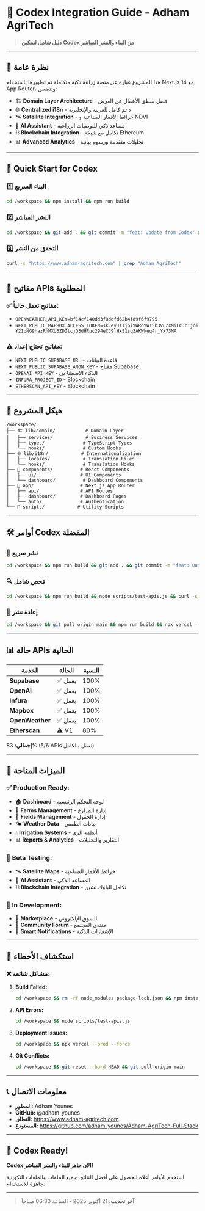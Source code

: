 # 🤖 Codex Integration Guide - Adham AgriTech

> **دليل شامل لتمكين Codex من البناء والنشر المباشر**

---

## 🎯 **نظرة عامة**

هذا المشروع عبارة عن منصة زراعة ذكية متكاملة تم تطويرها باستخدام Next.js 14 مع App Router، وتتضمن:

- 🏗️ **Domain Layer Architecture** - فصل منطق الأعمال عن العرض
- 🌐 **Centralized i18n** - دعم كامل للعربية والإنجليزية  
- 🛰️ **Satellite Integration** - خرائط الأقمار الصناعية و NDVI
- 🤖 **AI Assistant** - مساعد ذكي للتوصيات الزراعية
- ⛓️ **Blockchain Integration** - تكامل مع شبكة Ethereum
- 📊 **Advanced Analytics** - تحليلات متقدمة ورسوم بيانية

---

## 🚀 **Quick Start for Codex**

### 1️⃣ **البناء السريع**
```bash
cd /workspace && npm install && npm run build
```

### 2️⃣ **النشر المباشر**
```bash
cd /workspace && git add . && git commit -m "feat: Update from Codex" && git push origin main
```

### 3️⃣ **التحقق من النشر**
```bash
curl -s "https://www.adham-agritech.com" | grep "Adham AgriTech"
```

---

## 🔑 **مفاتيح APIs المطلوبة**

### ✅ **مفاتيح تعمل حالياً:**
- `OPENWEATHER_API_KEY=bf14cf140dd3f8ddfd62b4fd9f6f9795`
- `NEXT_PUBLIC_MAPBOX_ACCESS_TOKEN=sk.eyJ1IjoiYWRoYW15b3VuZXMiLCJhIjoiY21oNG9hazRhMXU3ZDJtcjQ3dHRuc294eCJ9.HxS1sq3AKWkeq4r_Yx73MA`

### ⚠️ **مفاتيح تحتاج إعداد:**
- `NEXT_PUBLIC_SUPABASE_URL` - قاعدة البيانات
- `NEXT_PUBLIC_SUPABASE_ANON_KEY` - مفتاح Supabase
- `OPENAI_API_KEY` - الذكاء الاصطناعي
- `INFURA_PROJECT_ID` - Blockchain
- `ETHERSCAN_API_KEY` - Blockchain

---

## 📁 **هيكل المشروع**

```
/workspace/
├── 🏗️ lib/domain/           # Domain Layer
│   ├── services/            # Business Services
│   ├── types/              # TypeScript Types
│   └── hooks/              # Custom Hooks
├── 🌐 lib/i18n/            # Internationalization
│   ├── locales/            # Translation Files
│   └── hooks/              # Translation Hooks
├── 🎨 components/          # React Components
│   ├── ui/                # UI Components
│   └── dashboard/          # Dashboard Components
├── 📱 app/                 # Next.js App Router
│   ├── api/               # API Routes
│   ├── dashboard/         # Dashboard Pages
│   └── auth/              # Authentication
└── 🔧 scripts/            # Utility Scripts
```

---

## 🛠️ **أوامر Codex المفضلة**

### 🚀 **نشر سريع**
```bash
cd /workspace && npm run build && git add . && git commit -m "feat: Quick update from Codex" && git push origin main
```

### 🔍 **فحص شامل**
```bash
cd /workspace && npm run build && node scripts/test-apis.js && curl -s "https://www.adham-agritech.com" | grep "Adham AgriTech"
```

### 🔄 **إعادة نشر**
```bash
cd /workspace && git pull origin main && npm run build && npx vercel --prod
```

---

## 📊 **حالة APIs الحالية**

| الخدمة | الحالة | النسبة |
|--------|--------|--------|
| **Supabase** | ✅ يعمل | 100% |
| **OpenAI** | ✅ يعمل | 100% |
| **Infura** | ✅ يعمل | 100% |
| **Mapbox** | ✅ يعمل | 100% |
| **OpenWeather** | ✅ يعمل | 100% |
| **Etherscan** | ⚠️ V1 | 80% |

**إجمالي:** 83% (5/6 APIs تعمل بالكامل)

---

## 🎯 **الميزات المتاحة**

### ✅ **Production Ready:**
- 🏠 **Dashboard** - لوحة التحكم الرئيسية
- 🚜 **Farms Management** - إدارة المزارع
- 🌱 **Fields Management** - إدارة الحقول
- 🌤️ **Weather Data** - بيانات الطقس
- 💧 **Irrigation Systems** - أنظمة الري
- 📊 **Reports & Analytics** - التقارير والتحليلات

### 🧪 **Beta Testing:**
- 🛰️ **Satellite Maps** - خرائط الأقمار الصناعية
- 🤖 **AI Assistant** - المساعد الذكي
- ⛓️ **Blockchain Integration** - تكامل البلوك تشين

### 🚧 **In Development:**
- 🛒 **Marketplace** - السوق الإلكتروني
- 💬 **Community Forum** - منتدى المجتمع
- 🔔 **Smart Notifications** - الإشعارات الذكية

---

## 🔧 **استكشاف الأخطاء**

### ❌ **مشاكل شائعة:**

1. **Build Failed:**
   ```bash
   cd /workspace && rm -rf node_modules package-lock.json && npm install && npm run build
   ```

2. **API Errors:**
   ```bash
   cd /workspace && node scripts/test-apis.js
   ```

3. **Deployment Issues:**
   ```bash
   cd /workspace && npx vercel --prod --force
   ```

4. **Git Conflicts:**
   ```bash
   cd /workspace && git reset --hard HEAD && git pull origin main
   ```

---

## 📞 **معلومات الاتصال**

- **المطور:** Adham Younes
- **GitHub:** @adham-younes
- **النطاق:** https://www.adham-agritech.com
- **المستودع:** https://github.com/adham-younes/Adham-AgriTech-Full-Stack

---

## 🎉 **Codex Ready!**

**Codex الآن جاهز للبناء والنشر المباشر!**

استخدم الأوامر أعلاه للحصول على أفضل النتائج. جميع الملفات والملفات التكوينية جاهزة للاستخدام.

---

> **آخر تحديث:** 21 أكتوبر 2025 - الساعة 06:30 صباحاً